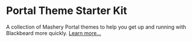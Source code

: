 # Portal Theme Starter Kit
A collection of Mashery Portal themes to help you get up and running with Blackbeard more quickly. [Learn more...](http://docs.mashery.com/customizingyourportal/index.html)